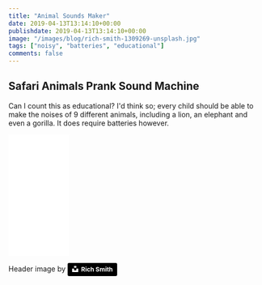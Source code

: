 ```yaml
---
title: "Animal Sounds Maker"
date: 2019-04-13T13:14:10+00:00
publishdate: 2019-04-13T13:14:10+00:00
image: "/images/blog/rich-smith-1309269-unsplash.jpg"
tags: ["noisy", "batteries", "educational"]
comments: false
---
```


## Safari Animals Prank Sound Machine 

Can I count this as educational? I'd think so; every child should be able to make the noises of 9 different animals, including a lion, an elephant and even a gorilla.  It does require batteries however. 

<iframe style="width:120px;height:240px;" marginwidth="0" marginheight="0" scrolling="no" frameborder="0" src="//ws-eu.amazon-adsystem.com/widgets/q?ServiceVersion=20070822&OneJS=1&Operation=GetAdHtml&MarketPlace=GB&source=ss&ref=as_ss_li_til&ad_type=product_link&tracking_id=wwwcoldclimat-21&language=en_GB&marketplace=amazon&region=GB&placement=B00U8PUDUO&asins=B00U8PUDUO&linkId=8c29e7072171b19f75aa70cdf3a8c619&show_border=true&link_opens_in_new_window=true"></iframe>


Header image by <a style="background-color:black;color:white;text-decoration:none;padding:4px 6px;font-family:-apple-system, BlinkMacSystemFont, &quot;San Francisco&quot;, &quot;Helvetica Neue&quot;, Helvetica, Ubuntu, Roboto, Noto, &quot;Segoe UI&quot;, Arial, sans-serif;font-size:12px;font-weight:bold;line-height:1.2;display:inline-block;border-radius:3px" href="https://unsplash.com/@richwilliamsmith?utm_medium=referral&amp;utm_campaign=photographer-credit&amp;utm_content=creditBadge" target="_blank" rel="noopener noreferrer" title="Download free do whatever you want high-resolution photos from Rich Smith"><span style="display:inline-block;padding:2px 3px"><svg xmlns="http://www.w3.org/2000/svg" style="height:12px;width:auto;position:relative;vertical-align:middle;top:-2px;fill:white" viewBox="0 0 32 32"><title>unsplash-logo</title><path d="M10 9V0h12v9H10zm12 5h10v18H0V14h10v9h12v-9z"></path></svg></span><span style="display:inline-block;padding:2px 3px">Rich Smith</span></a>